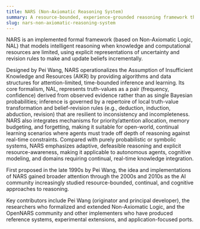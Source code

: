 ```yaml
---
title: NARS (Non-Axiomatic Reasoning System)
summary: A resource-bounded, experience-grounded reasoning framework that performs defeasible inference and adaptive belief revision under the Assumption of Insufficient Knowledge and Resources.
slug: nars-non-axiomatic-reasoning-system
---
```


NARS is an implemented formal framework (based on Non-Axiomatic Logic, NAL) that models intelligent reasoning when knowledge and computational resources are limited, using explicit representations of uncertainty and revision rules to make and update beliefs incrementally.

Designed by Pei Wang, NARS operationalizes the Assumption of Insufficient Knowledge and Resources (AIKR) by providing algorithms and data structures for attention-limited, time-bounded inference and learning. Its core formalism, NAL, represents truth-values as a pair (frequency, confidence) derived from observed evidence rather than as single Bayesian probabilities; inference is governed by a repertoire of local truth-value transformation and belief-revision rules (e.g., deduction, induction, abduction, revision) that are resilient to inconsistency and incompleteness. NARS also integrates mechanisms for priority/attention allocation, memory budgeting, and forgetting, making it suitable for open-world, continual learning scenarios where agents must trade off depth of reasoning against real-time constraints. Compared with purely probabilistic or symbolic systems, NARS emphasizes adaptive, defeasible reasoning and explicit resource-awareness, making it applicable to autonomous agents, cognitive modeling, and domains requiring continual, real-time knowledge integration.

First proposed in the late 1990s by Pei Wang, the idea and implementations of NARS gained broader attention through the 2000s and 2010s as the AI community increasingly studied resource-bounded, continual, and cognitive approaches to reasoning.

Key contributors include Pei Wang (originator and principal developer), the researchers who formalized and extended Non-Axiomatic Logic, and the OpenNARS community and other implementers who have produced reference systems, experimental extensions, and application-focused ports.